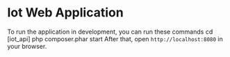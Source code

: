 # Iot Web Application

To run the application in development, you can run these commands 
	cd [iot_api]
	php composer.phar start
After that, open `http://localhost:8080` in your browser.
